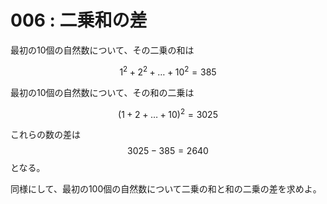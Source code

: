 # 006 : 二乗和の差

最初の10個の自然数について、その二乗の和は

$$1^2 + 2^2 + \dots + 10^2 = 385$$

最初の10個の自然数について、その和の二乗は

$$(1 + 2 + \dots + 10)^2 = 3025$$

これらの数の差は $$3025 - 385 = 2640$$ となる。

同様にして、最初の100個の自然数について二乗の和と和の二乗の差を求めよ。

